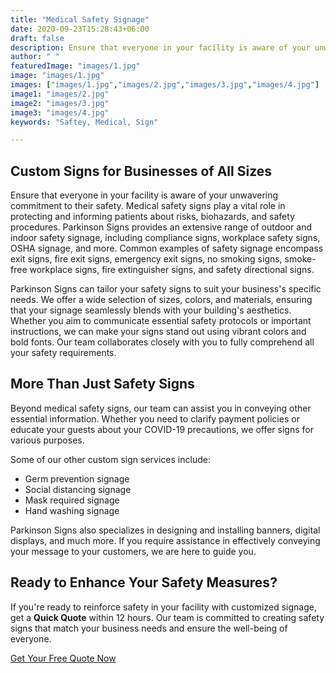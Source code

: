 ```yaml
---
title: "Medical Safety Signage"
date: 2020-09-23T15:28:43+06:00
draft: false
description: Ensure that everyone in your facility is aware of your unwavering commitment to their safety. Medical safety signs play a vital role in protecting and informing patients about risks, biohazards, and safety procedures.
author: " "
featuredImage: "images/1.jpg"
image: "images/1.jpg"
images: ["images/1.jpg","images/2.jpg","images/3.jpg","images/4.jpg"]
image1: "images/2.jpg"
image2: "images/3.jpg"
image3: "images/4.jpg"
keywords: "Saftey, Medical, Sign"

---
```

## Custom Signs for Businesses of All Sizes

Ensure that everyone in your facility is aware of your unwavering commitment to their safety. Medical safety signs play a vital role in protecting and informing patients about risks, biohazards, and safety procedures. Parkinson Signs provides an extensive range of outdoor and indoor safety signage, including compliance signs, workplace safety signs, OSHA signage, and more. Common examples of safety signage encompass exit signs, fire exit signs, emergency exit signs, no smoking signs, smoke-free workplace signs, fire extinguisher signs, and safety directional signs.

Parkinson Signs can tailor your safety signs to suit your business's specific needs. We offer a wide selection of sizes, colors, and materials, ensuring that your signage seamlessly blends with your building's aesthetics. Whether you aim to communicate essential safety protocols or important instructions, we can make your signs stand out using vibrant colors and bold fonts. Our team collaborates closely with you to fully comprehend all your safety requirements.

## More Than Just Safety Signs

Beyond medical safety signs, our team can assist you in conveying other essential information. Whether you need to clarify payment policies or educate your guests about your COVID-19 precautions, we offer signs for various purposes.

Some of our other custom sign services include:

- Germ prevention signage
- Social distancing signage
- Mask required signage
- Hand washing signage

Parkinson Signs also specializes in designing and installing banners, digital displays, and much more. If you require assistance in effectively conveying your message to your customers, we are here to guide you.

## Ready to Enhance Your Safety Measures?

If you're ready to reinforce safety in your facility with customized signage, get a **Quick Quote** within 12 hours. Our team is committed to creating safety signs that match your business needs and ensure the well-being of everyone.

[Get Your Free Quote Now](/quotation-form/)
